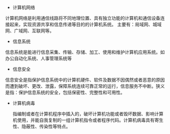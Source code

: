 * 计算机网络

​		计算机网络是利用通信线路将不同地理位置、具有独立功能的计算机和通信设备连接起来，实现资源共享和信息传递等目的的计算机系统。
主要有：局域网、城域网、广域网、互联网等。

* 信息系统

信息系统是能进行信息采集、传输、存储、加工、使用和维护计算机应用系统。如办公自动化系统、人事管理系统等

* 信息安全

信息安全是指保护信息系统中的计算机硬件、软件及数据不因偶然或者恶意的原因而遭到破坏、更改、泄露，保障系统连续可靠正常的运行，信息服务不中断。狭义是指：保护信息系统的安全，包括保密性、完整性和可用性。

* 计算机病毒

  指编制或者在计算机程序中插入的，破坏计算机功能或者毁坏数据、影响计算机使用，并能自我复制的一组计算机指令或者程序代码。计算机病毒具有寄生性、隐蔽性、传染性等特点。
